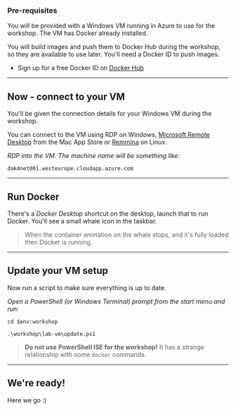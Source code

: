 ﻿### Pre-requisites

You will be provided with a Windows VM running in Azure to use for the workshop. The VM has Docker already installed.

You will build images and push them to Docker Hub during the workshop, so they are available to use later. You'll need a Docker ID to push images.

- Sign up for a free Docker ID on [Docker Hub](https://hub.docker.com)

---

## Now - connect to your VM

You'll be given the connection details for your Windows VM during the workshop.

You can connect to the VM using RDP on Windows, [Microsoft Remote Desktop](https://itunes.apple.com/us/app/microsoft-remote-desktop-8-0/id715768417) from the Mac App Store or [Remmina](https://github.com/FreeRDP/Remmina/wiki#for-end-users) on Linux.

_RDP into the VM. The machine name will be something like:_

```
dak4net001.westeurope.cloudapp.azure.com
```

---

## Run Docker

There's a _Docker Desktop_ shortcut on the desktop, launch that to run Docker. You'll see a small whale icon in the taskbar.

> When the container animation on the whale stops, and it's fully loaded then Docker is running.

---

## Update your VM setup

Now run a script to make sure everything is up to date.

_Open a PowerShell (or Windows Terminal) prompt from the start menu and run:_

```
cd $env:workshop

.\workshop\lab-vm\update.ps1
```

> **Do not use PowerShell ISE for the workshop!** It has a strange relationship with some `docker` commands.

---

## We're ready!

Here we go :)

